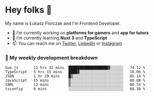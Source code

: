 # Hey folks 👋

My name is Łukasz Florczak and I'm Frontend Developer. 

- 🔭 I’m currently working on **platforms for gamers** and **app for tutors**
- 🌱 I’m currently learning **Nuxt 3** and **TypeScript**
- 📫 You can reach me on [Twitter](https://twitter.com/lukaszflorczak), [LinkedIn](https://pl.linkedin.com/in/lukasz-florczak) or [Instagram](https://instagram.com/lukaszflorczak)


### 🧮 My weekly development breakdown

<!--START_SECTION:waka-->

```text
Vue.js       21 hrs 32 mins  ██████████████████▓░░░░░░   74.12 %
TypeScript   5 hrs 15 mins   ████▓░░░░░░░░░░░░░░░░░░░░   18.06 %
JSON         1 hr 29 mins    █▒░░░░░░░░░░░░░░░░░░░░░░░   05.14 %
JavaScript   15 mins         ▒░░░░░░░░░░░░░░░░░░░░░░░░   00.88 %
YAML         12 mins         ▒░░░░░░░░░░░░░░░░░░░░░░░░   00.74 %
tsconfig     6 mins          ░░░░░░░░░░░░░░░░░░░░░░░░░   00.36 %
```

<!--END_SECTION:waka-->

<!--
**lukaszflorczak/lukaszflorczak** is a ✨ _special_ ✨ repository because its `README.md` (this file) appears on your GitHub profile.

Here are some ideas to get you started:

- 🔭 I’m currently working on ...
- 🌱 I’m currently learning ...
- 👯 I’m looking to collaborate on ...
- 🤔 I’m looking for help with ...
- 💬 Ask me about ...
- 📫 How to reach me: ...
- 😄 Pronouns: ...
- ⚡ Fun fact: ...
-->
